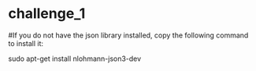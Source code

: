 # challenge_1

#If you do not have the json library installed, copy the following command to install it:

sudo apt-get install nlohmann-json3-dev


